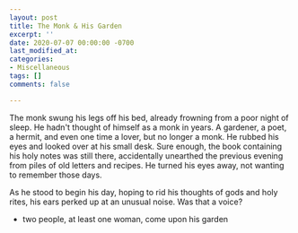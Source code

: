 ```yaml
---
layout: post
title: The Monk & His Garden
excerpt: ''
date: 2020-07-07 00:00:00 -0700
last_modified_at: 
categories:
- Miscellaneous
tags: []
comments: false

---
```

The monk swung his legs off his bed, already frowning from a poor night of sleep. He hadn't thought of himself as a monk in years. A gardener, a poet, a hermit, and even one time a lover, but no longer a monk. He rubbed his eyes and looked over at his small desk. Sure enough, the book containing his holy notes was still there, accidentally unearthed the previous evening from piles of old letters and recipes. He turned his eyes away, not wanting to remember those days.

As he stood to begin his day, hoping to rid his thoughts of gods and holy rites, his ears perked up at an unusual noise. Was that a voice? 

* two people, at least one woman, come upon his garden